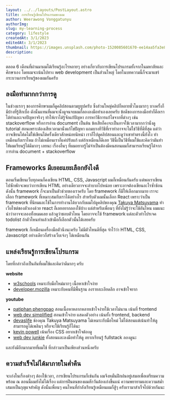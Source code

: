 ```yaml
---
layout: ../../layouts/PostLayout.astro
title: การเรียนรู้เขียนโปรแกรมของผม
author: Weerawong Vonggatunyu
authorImg:
slug: my-learning-process
category: lifestyle
createdAt: 3/1/2023
editedAt: 3/1/2023
thumbnail: https://images.unsplash.com/photo-1520085601670-ee14aa5fa3e8?ixlib=rb-4.0.3&ixid=MnwxMjA3fDB8MHxwaG90by1wYWdlfHx8fGVufDB8fHx8&auto=format&fit=crop&w=1470&q=80
description:
---
```


ตลอด 6 เดือนที่ผ่านมาผมได้เรียนรู้อะไรหลายๆ อย่างเกี่ยวกับการเขียนโปรแกรมทั้งจากในมหาลัยและศึกษาเอง
โดยผมจะเน้นไปทาง web development เป็นส่วนใหญ่ โดยในบทความนี้ก็จะมาแชร์กระบวนการเรียนรู้ของผมกันครับ

## ลงมือทํามากกว่าการดู

ในช่วงแรกๆ ของการศึกษาผมก็ดูคลิปสอนตามยูทูปครับ ซึ่งส่วนใหญ่คลิปก็หลายชั่วโมงมากๆ
บางครั้งก็มีบ้างที่รู้สึกเบื่อ ดังนั้นแทนที่ผมจะนั่งดูจนจบผมก็ลองลงมือทําเองเลยครับ
ข้อดีของการลงมือทําก็คือเราได้ทําและเจอปัญหาจริงๆ ทําให้เราได้รู้จักแก้ปัญหา การหาวิธีการแก้ไขจากที่ต่างๆ
เช่น stackoverflow หรือการอ่าน document เป็นต้น ข้อเสียก็คงจะเป็นอาจใช้เวลามากกว่านั่งดู
tutorial สอนเพราะต้องเสียเวลามานั่งแก้ไขปัญหา แถมบางทีวิธีที่เราทําอาจจะไม่ใช่วิธีที่ดีที่สุด
แต่ว่าอาจเขียนโค้ดไม่ใช่เขียนได้ครั้งเดียวสักหน่อยนิหน่า เราก็ไปดูคลิปสอนและดูว่าเขาทําตรงนี้ยังไง
ทําเหมือนกับเราไหม ถ้าไม่เหมือนเราก็แค่ปรับแก้ แต่ถ้าเหมือนก็ดีเลย วิธีนี้เป็นวิธีที่ผมใช้และคิดว่ามันทําให้ผมเรียนรู้ได้ดีมากๆ เลยนะ
เรื่องอื่นๆ ที่ผมอยากรู้ไม่จําเป็นต้องมีคนสอนผมก็สามารถเรียนรู้ได้จากการอ่าน document + stackoverflow

## Frameworks มีเยอะแยะเลือกยังไงดี

ตอนเริ่มเขียนเว็บทุกคนก็คงเขียน HTML, CSS, Javascript ผมก็เหมือนกันครับ แต่พอเราเขียนไปซักพักจะพบว่าการเขียน HTML
อย่างเดียวอาจจะลําบากไปหน่อย เพราะอาจต้องเขียนอะไรซํ้าซ้อน ดังนั้น framework ก็จะมาเป็นตัวช่วยของเราครับ
โดย framework ก็มีให้เลือกมากมาย เราจะเลือก framework ที่เหมาะสมกับเราได้อย่างไร สําหรับตัวผมนั้นเลือก React เพราะว่าเป็น framework ที่นิยมและใช้ในการทํางานได้บวกกับผมไปดูคลิปของคุณ [Takuya Matsuyama](https://craftz.dog)
ทําเว็บไซต์ของตัวเองด้วย react ก็เลยอยากลองใช้บ้าง แต่สําหรับเพื่อนๆ ที่ยังไม่รู้ว่าจะใช้อันไหน
ผมแนะนําว่าอาจจะลองทั้งหมดเลย แล้วดูว่าชอบตัวไหน โดยอาจจะใช้ framework แต่ละตัวทําโปรเจค todolist
ถ้าตัวไหนทําแล้วเข้ามือก็เลือกตัวนั้นได้เลยครับ

framework ก็เหมือนเครื่องมือตัวนึงนะครับ ไม่มีตัวไหนดีที่สุด จําไว้ว่า HTML, CSS, Javascript
อย่างเดียวก็สร้างเว็บเจ๋งๆ ได้เหมือนกัน

## แหล่งเรียนรู้การเขียนโปรแกรม

โดยที่กล่าวถึงเป็นอันที่ผมใช้และคิดว่าดีมากๆ ครับ

**website**

- [w3schools](https://w3schools.com) เหมาะกับมือใหม่มากๆ เนื้อหาเข้าใจง่าย
- [developer.mozilla](https://developer.mozilla.org) เหมาะกับคนที่มีพื้นฐาน ลงรายละเอียดลึก อาจเข้าใจยาก

**youtube**

- [patiphan phengpao](https://www.youtube.com/@PatiphanPhengpao) สอนเนื้อหาหลากหลายเข้าใจง่ายใช้เวลาไม่นาน เน้นที่ frontend
- [web dev simplified](https://www.youtube.com/@WebDevSimplified) สอนเข้าใจง่าย แสดงตัวอย่าง เน้นทั้ง frontend, backend
- [devaslife](https://www.youtube.com/@devaslife) ช่องคุณ Takuya Matsuyama ไม่เหมาะกับมือใหม่ ไม่ได้สอนแต่เน้นทําให้ดู สามารถดูได้เพลินๆ หรือจะใช้เรียนรู้ก็ได้นะ
- [kevin powell](https://www.youtube.com/@KevinPowell) เน้นเรื่อง CSS อยากเข้าใจต้องดู
- [web dev junkie](https://www.youtube.com/@WebDevJunkie) ทั้งสอนและลงมือทําให้ดู อยากเรียนรู้ fullstack ลองดูนะ

และยังมีอีกมากมายที่ผมใช้ ที่กล่าวมาเป็นเพียงส่วนหนึ่งครับ

## ความสําเร็จไม่ได้มาภายในคํ่าคืน

จะเก่งในเรื่องต่างๆ ต้องใช้เวลา, การเขียนโปรแกรมก็เช่นกัน ผมจึงหมั่นฝึกฝนอยู่เสมอเพื่อเตรียมความพร้อม
ณ ตอนนี้ผมยังไม่ได้เรื่อง แต่การฝึนตนของผมสักวันต้องเก่งขึ้นแน่ ความพยายามและความสมํ่าเสมอเป็นกุญแจสําคัญ
ดังนั้นเพื่อนๆ คนไหนที่กําลังเรียนรู้เหมือนผมก็สู้ๆ ครับเรามาสําเร็จไปด้วยกันนะ

---
